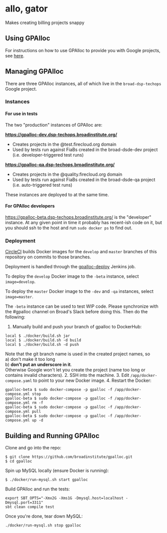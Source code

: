 # allo, gator

Makes creating billing projects snappy

## Using GPAlloc

For instructions on how to use GPAlloc to provide you with Google projects, see [here](USAGE.md).

## Managing GPAlloc

There are three GPAlloc instances, all of which live in the `broad-dsp-techops` Google project.

### Instances

#### For use in tests

The two "production" instances of GPAlloc are:

**https://gpalloc-dev.dsp-techops.broadinstitute.org/**

* Creates projects in the @test.firecloud.org domain
* Used by tests run against FiaBs created in the broad-dsde-dev project (i.e. developer-triggered test runs)

**https://gpalloc-qa.dsp-techops.broadinstitute.org/**

* Creates projects in the @quality.firecloud.org domain
* Used by tests run against FiaBs created in the broad-dsde-qa project (i.e. auto-triggered test runs)

These instances are deployed to at the same time.

#### For GPAlloc developers

https://gpalloc-beta.dsp-techops.broadinstitute.org/ is the "developer" instance. At any given point in time it probably has recent-ish code on it, but you should ssh to the host and run `sudo docker ps` to find out.

### Deployment

[CircleCI](https://circleci.com/gh/broadinstitute/gpalloc) builds Docker images for the `develop` and `master` branches of this repository on commits to those branches.

Deployment is handled through the [gpalloc-deploy](https://fc-jenkins.dsp-techops.broadinstitute.org/job/gpalloc-deploy/) Jenkins job.

To deploy the `develop` Docker image to the `-beta` instance, select `image=develop`.

To deploy the `master` Docker image to the `-dev` and `-qa` instances, select `image=master`.

The `-beta` instance can be used to test WIP code. Please synchronize with the #gpalloc channel on Broad's Slack before doing this. Then do the following:

1. Manually build and push your branch of gpalloc to DockerHub:  
```
local $ ./docker/build.sh jar
local $ ./docker/build.sh -d build
local $ ./docker/build.sh -d push
```  
Note that the git branch name is used in the created project names, so  
a) don't make it too long  
b) **don't put an underscore in it**.  
Otherwise Google won't let you create the project (name too long or contains invalid characters).
2. SSH into the machine.
3. Edit `/app/docker-compose.yaml` to point to your new Docker image.
4. Restart the Docker:
```
gpalloc-beta $ sudo docker-compose -p gpalloc -f /app/docker-compose.yml stop
gpalloc-beta $ sudo docker-compose -p gpalloc -f /app/docker-compose.yml rm -f
gpalloc-beta $ sudo docker-compose -p gpalloc -f /app/docker-compose.yml pull
gpalloc-beta $ sudo docker-compose -p gpalloc -f /app/docker-compose.yml up -d
```

## Building and Running GPAlloc
Clone and go into the repo:
```
$ git clone https://github.com/broadinstitute/gpalloc.git
$ cd gpalloc
```
Spin up MySQL locally (ensure Docker is running):
```
$ ./docker/run-mysql.sh start gpalloc
```
Build GPAlloc and run the tests:
```
export SBT_OPTS="-Xmx2G -Xms1G -Dmysql.host=localhost -Dmysql.port=3311"
sbt clean compile test
```
Once you're done, tear down MySQL:
```
./docker/run-mysql.sh stop gpalloc
```
